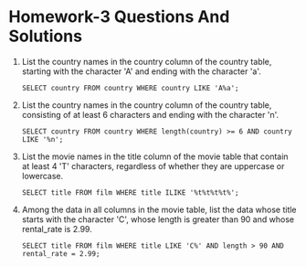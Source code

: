 # Homework-3 Questions And Solutions

1. List the country names in the country column of the country table, starting with the character 'A' and ending with the character 'a'.

   ```
   SELECT country FROM country WHERE country LIKE 'A%a';
   ```  
   
2. List the country names in the country column of the country table, consisting of at least 6 characters and ending with the character 'n'.

   ```
   SELECT country FROM country WHERE length(country) >= 6 AND country LIKE '%n';
   ```
   
3. List the movie names in the title column of the movie table that contain at least 4 'T' characters, regardless of whether they are uppercase or lowercase.

   ```
   SELECT title FROM film WHERE title ILIKE '%t%t%t%t%';
   ```
   
4. Among the data in all columns in the movie table, list the data whose title starts with the character 'C', whose length is greater than 90 and whose rental_rate is 2.99.

   ```
   SELECT title FROM film WHERE title LIKE 'C%' AND length > 90 AND rental_rate = 2.99;
   ```
   

